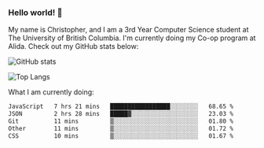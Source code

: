 ### Hello world! 👋
My name is Christopher, and I am a 3rd Year Computer Science student at The University of British Columbia. I'm currently doing my Co-op program at Alida.
Check out my GitHub stats below: 

![GitHub stats](https://github-readme-stats-chrishadrian.vercel.app/api?username=chrishadrian&hide=contribs,issues&count_private=true&show_icons=true&theme=tokyonight)

![Top Langs](https://github-readme-stats-chrishadrian.vercel.app/api/top-langs/?username=chrishadrian&exclude_repo=prodify,cpsc221&layout=compact&theme=tokyonight&langs_count=4)

What I am currently doing:
<!--START_SECTION:waka-->

```txt
JavaScript   7 hrs 21 mins   █████████████████░░░░░░░░   68.65 %
JSON         2 hrs 28 mins   █████▓░░░░░░░░░░░░░░░░░░░   23.03 %
Git          11 mins         ▒░░░░░░░░░░░░░░░░░░░░░░░░   01.80 %
Other        11 mins         ▒░░░░░░░░░░░░░░░░░░░░░░░░   01.72 %
CSS          10 mins         ▒░░░░░░░░░░░░░░░░░░░░░░░░   01.67 %
```

<!--END_SECTION:waka-->
<!-- [![willianrod's wakatime stats](https://github-readme-stats.vercel.app/api/wakatime?username=chrishadrian)](https://github.com/anuraghazra/github-readme-stats) -->

<!--
- 🔭 I’m currently working on ...
- 🌱 I’m currently learning ...
- 👯 I’m looking to collaborate on ...
- 🤔 I’m looking for help with ...
- 💬 Ask me about ...
- 📫 How to reach me: ...
- 😄 Pronouns: ...
- ⚡ Fun fact: ...
-->
